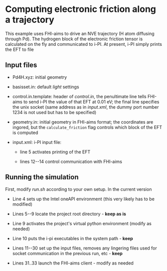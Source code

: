 # Computing electronic friction along a trajectory

This example uses FHI-aims to drive an NVE trajectory (H atom diffusing through Pd). The hydrogen block of the electronic friction tensor is calculated on the fly and communicated to i-PI. At present, i-PI simply prints the EFT to file

## Input files

 * Pd4H.xyz: initial geometry

 * basisset.in: default _light_ settings 

 * control.in.template: header of _control.in_, the penultimate line tells FHI-aims to send i-PI the value of that EFT at 0.01 eV; the final line specifies the unix socket (same address as in _input.xml_, the dummy port number 1234 is not used but has to be specified)

 * geometry.in: initial geometry in FHI-aims format; the coordinates are ingored, but the `calculate_friction` flag controls which block of the EFT is computed

 * input.xml: i-PI input file:

   - line 5 activates printing of the EFT

   - lines 12--14 control communication with FHI-aims


## Running the simulation

First, modify _run.sh_ according to your own setup. In the current version

  * Line 4 sets up the Intel oneAPI environment (this very likely has to be modified)

  * Lines 5--9 locate the project root directory - **keep as is**

  * Line 9 activates the project's virtual python environment (modify as needed)

  * Line 10 puts the i-pi executables in the system path - **keep**

  * Lines 11--30 set up the input files, removes any lingering files used for socket communication in the previous run, etc - **keep**

  * Lines 31..33 launch the FHI-aims client - modify as needed

